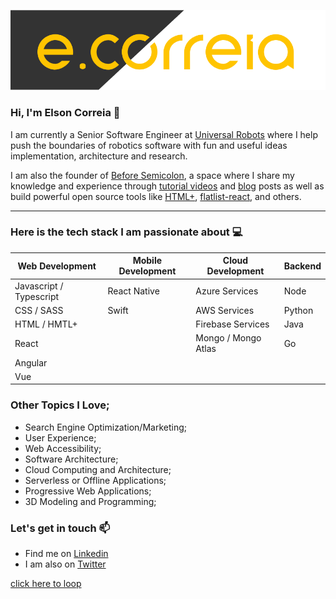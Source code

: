 ![ecorreia](https://github.com/ECorreia45/ECorreia45/blob/main/ecorreia-cover%402x.png)
### Hi, I'm Elson Correia 👋
I am currently a Senior Software Engineer at [Universal Robots](https://www.universal-robots.com/) where I help push the boundaries of robotics software with fun and useful ideas implementation, architecture and research.

I am also the founder of [Before Semicolon](https://beforesemicolon.com/), a space where I share my knowledge and experience through [tutorial videos](https://www.youtube.com/channel/UCrU33aw1k9BqTIq2yKXrmBw) and [blog](https://elsoncorreia.medium.com/) posts as well as build powerful open source tools like [HTML+](https://github.com/beforesemicolon/html-plus), [flatlist-react](https://www.npmjs.com/package/flatlist-react), and others.

---

### Here is the tech stack I am passionate about 💻 

| Web Development | Mobile Development | Cloud Development | Backend
| ------------- | ------------- | ------------- | ------------- |
| Javascript / Typescript  | React Native | Azure Services | Node |
| CSS / SASS  | Swift | AWS Services | Python |
| HTML / HMTL+  | | Firebase Services | Java |
| React  | | Mongo / Mongo Atlas| Go |
| Angular  | | | |
| Vue  | | | |

### Other Topics I Love;

- Search Engine Optimization/Marketing;
- User Experience;
- Web Accessibility;
- Software Architecture;
- Cloud Computing and Architecture;
- Serverless or Offline Applications;
- Progressive Web Applications;
- 3D Modeling and Programming;

### Let's get in touch 📫

- Find me on [Linkedin](https://www.linkedin.com/in/elsoncorreia/)
- I am also on [Twitter](https://twitter.com/ecorreia__)

[click here to loop](http://elsoncorreia.com/)
